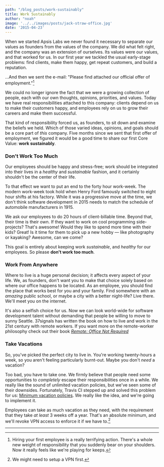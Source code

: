 ```yaml
---
path: "/blog_posts/work-sustainably"
title: Work Sustainably
author: "noah"
image: '../../images/posts/jack-straw-office.jpg'
date: '2015-04-23'
---
```


When we started Apsis Labs we never found it necessary to separate our values as founders from the values of the company. We did what felt right, and the company was an extension of ourselves. Its values were our values, and that worked for us. In our first year we tackled the usual early-stage problems: find clients, make them happy, get repeat customers, and build a reputation.

...And then we sent the e-mail: "Please find attached our official offer of employment."[^1]

We could no longer ignore the fact that we were a growing collection of people, each with our own thoughts, opinions, priorities, and values. Today we have real responsibilities attached to this company: clients depend on us to make their customers happy, and employees rely on us to grow their careers and make them successful.

That kind of responsibility forced us, as founders, to sit down and examine the beliefs we held. Which of those varied ideas, opinions, and goals should be a core part of *this* company. Five months since we sent that first offer of employment, we figured it would be a good time to share our first Core Value: **work sustainably**.

### Don't Work Too Much

Our employees should be happy and stress-free; work should be integrated into their lives in a *healthy* and *sustainable* fashion, and it certainly shouldn't be the center of their life.

To that effect we want to put an end to the forty hour work-week. The modern work-week took hold when Henry Ford famously switched to eight hour shifts at his factory. While it was a progressive move at the time, we don't think software development in 2015 needs to match the schedule of automobile manufacturers in 1915.

We ask our employees to do 20 hours of client-billable time. Beyond that, their time is their own. If they want to work on cool programming side-projects? That's awesome! Would they like to spend more time with their kids? Great! Is it time for them to pick up a new hobby — like photography or kayaking? Awesome, can we come?

This goal is entirely about keeping work *sustainable*, and *healthy* for our employees. So please **don't work too much**.

### Work From Anywhere

Where to live is a huge personal decision; it affects every aspect of your life. We, as founders, don't want you to make that choice solely based on where our office happens to be located. As an employee, you should find the place that works best for you and your family. Find somewhere with an *amazing* public school, or maybe a city with a better night-life? Live there. We'll meet you on the internet.

It's also a selfish choice for us. Now we can look world-wide for software development talent without demanding that people be willing to move to sunny Seattle. 37signals has written the book on how to live and work in the 21st century with remote workers. If you want more on the remote-worker philosophy check out their book [*Remote: Office Not Required*](http://37signals.com/remote/)

### Take Vacations

So, you've picked the perfect city to live in. You're working twenty-hours a week, so you aren't feeling particularly burnt-out. Maybe you don't *need* a vacation?

Too bad, you have to take one. We firmly believe that people need some opportunities to *completely* escape their responsibilities once in a while. We really like the sound of unlimited vacation policies, but we've seen some of their downsides. Fortunately, Travis CI stepped up and solved this problem for us: [Minimum vacation policies](http://www.paperplanes.de/2014/12/10/from-open-to-minimum-vacation-policy.html). We really like the idea, and we're going to implement it.

Employees can take as much vacation as they need, with the requirement that they take *at least* 3 weeks off a year. That's an absolute minimum, and we'll revoke VPN access to enforce it if we have to.[^2]

---

[^1]: Hiring your first employee is a really terrifying action. There's a whole new weight of responsibility that you suddenly bear on your shoulders. Now it really feels like we're playing for keeps.

[^2]: We might need to setup a VPN first.
